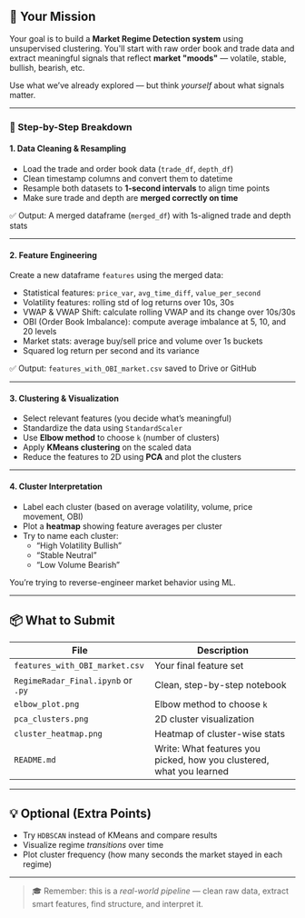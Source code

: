 

## 🎯 Your Mission

Your goal is to build a **Market Regime Detection system** using unsupervised clustering. You'll start with raw order book and trade data and extract meaningful signals that reflect **market "moods"** — volatile, stable, bullish, bearish, etc.

Use what we’ve already explored — but think *yourself* about what signals matter.

---

### 📌 Step-by-Step Breakdown

#### 1. **Data Cleaning & Resampling**
- Load the trade and order book data (`trade_df`, `depth_df`)
- Clean timestamp columns and convert them to datetime
- Resample both datasets to **1-second intervals** to align time points
- Make sure trade and depth are **merged correctly on time**

✅ Output: A merged dataframe (`merged_df`) with 1s-aligned trade and depth stats

---

#### 2. **Feature Engineering**
Create a new dataframe `features` using the merged data:
- Statistical features: `price_var`, `avg_time_diff`, `value_per_second`
- Volatility features: rolling std of log returns over 10s, 30s
- VWAP & VWAP Shift: calculate rolling VWAP and its change over 10s/30s
- OBI (Order Book Imbalance): compute average imbalance at 5, 10, and 20 levels
- Market stats: average buy/sell price and volume over 1s buckets
- Squared log return per second and its variance

✅ Output: `features_with_OBI_market.csv` saved to Drive or GitHub

---

#### 3. **Clustering & Visualization**
- Select relevant features (you decide what’s meaningful)
- Standardize the data using `StandardScaler`
- Use **Elbow method** to choose `k` (number of clusters)
- Apply **KMeans clustering** on the scaled data
- Reduce the features to 2D using **PCA** and plot the clusters

---

#### 4. **Cluster Interpretation**
- Label each cluster (based on average volatility, volume, price movement, OBI)
- Plot a **heatmap** showing feature averages per cluster
- Try to name each cluster:
  - “High Volatility Bullish”
  - “Stable Neutral”
  - “Low Volume Bearish”

You’re trying to reverse-engineer market behavior using ML.

---

## 📦 What to Submit

| File | Description |
|------|-------------|
| `features_with_OBI_market.csv` | Your final feature set |
| `RegimeRadar_Final.ipynb` or `.py` | Clean, step-by-step notebook |
| `elbow_plot.png` | Elbow method to choose `k` |
| `pca_clusters.png` | 2D cluster visualization |
| `cluster_heatmap.png` | Heatmap of cluster-wise stats |
| `README.md` | Write: What features you picked, how you clustered, what you learned |

---

## 💡 Optional (Extra Points)
- Try `HDBSCAN` instead of KMeans and compare results
- Visualize regime *transitions* over time
- Plot cluster frequency (how many seconds the market stayed in each regime)


---

> 🎓 Remember: this is a *real-world pipeline* — clean raw data, extract smart features, find structure, and interpret it.

